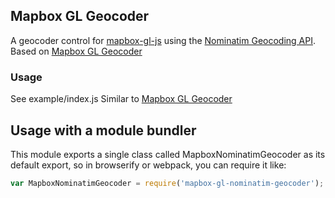 Mapbox GL Geocoder
---

A geocoder control for [mapbox-gl-js](https://github.com/mapbox/mapbox-gl-js) using the [Nominatim Geocoding API](http://wiki.openstreetmap.org/wiki/Nominatim).
Based on [Mapbox GL Geocoder](https://github.com/mapbox/mapbox-gl-geocoder/)

### Usage

See example/index.js
Similar to [Mapbox GL Geocoder](https://www.mapbox.com/mapbox-gl-js/example/mapbox-gl-geocoder/)

## Usage with a module bundler

This module exports a single class called MapboxNominatimGeocoder as its default export,
so in browserify or webpack, you can require it like:

```js
var MapboxNominatimGeocoder = require('mapbox-gl-nominatim-geocoder');
```
